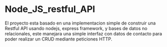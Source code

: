 # Node_JS_restful_API

El proyecto esta basado en una implementacion simple de construir una Restful API usando nodejs, express framework, y bases de datos no relacionales, este manejara una simple interfaz con datos de contacto para poder realizar un CRUD mediante peticiones HTTP.

